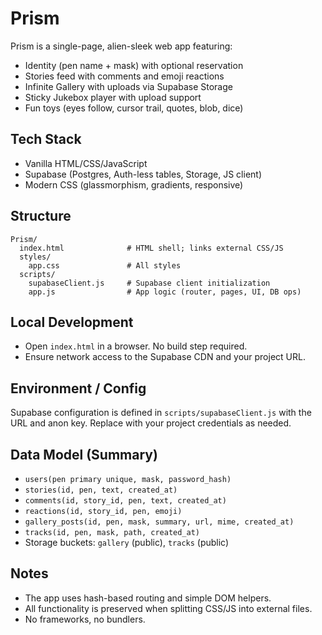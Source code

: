 # Prism

Prism is a single-page, alien-sleek web app featuring:

- Identity (pen name + mask) with optional reservation
- Stories feed with comments and emoji reactions
- Infinite Gallery with uploads via Supabase Storage
- Sticky Jukebox player with upload support
- Fun toys (eyes follow, cursor trail, quotes, blob, dice)

## Tech Stack

- Vanilla HTML/CSS/JavaScript
- Supabase (Postgres, Auth-less tables, Storage, JS client)
- Modern CSS (glassmorphism, gradients, responsive)

## Structure

```
Prism/
  index.html              # HTML shell; links external CSS/JS
  styles/
    app.css               # All styles
  scripts/
    supabaseClient.js     # Supabase client initialization
    app.js                # App logic (router, pages, UI, DB ops)
```

## Local Development

- Open `index.html` in a browser. No build step required.
- Ensure network access to the Supabase CDN and your project URL.

## Environment / Config

Supabase configuration is defined in `scripts/supabaseClient.js` with the URL and anon key. Replace with your project credentials as needed.

## Data Model (Summary)

- `users(pen primary unique, mask, password_hash)`
- `stories(id, pen, text, created_at)`
- `comments(id, story_id, pen, text, created_at)`
- `reactions(id, story_id, pen, emoji)`
- `gallery_posts(id, pen, mask, summary, url, mime, created_at)`
- `tracks(id, pen, mask, path, created_at)`
- Storage buckets: `gallery` (public), `tracks` (public)

## Notes

- The app uses hash-based routing and simple DOM helpers.
- All functionality is preserved when splitting CSS/JS into external files.
- No frameworks, no bundlers.
